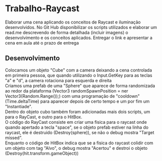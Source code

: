 # Trabalho-Raycast
Elaborar uma cena aplicando os conceitos de Raycast e iluminação desenvolvidos. No Git Hub disponibilizar os scripts utilizados e elaborar um read.me descrevendo de forma detalhada (incluir imagens) o desenvolvimento e os conceitos aplicados. Entregar o link e apresentar a cena em aula até o prazo de entrega

## Desenvolvimento
Colocamos um objeto "Cube" com a camera deixando a cena controlada em primeira pessoa, que quando utilizando o Input.GetKey para as teclas "a" e "d", a camera rotaciona para esquerda e direita <br>
Criamos uma prefab de uma "Sphere" que aparece de forma randomizada ao redor da plataforma (Vector3 randomSpawnPosition = ner Vector3(Random.Range());) com uma programação de "cooldown" (Time.deltaTime) para aparecer depois de certo tempo e um por fim um "Instantiade". <br>
Dentro do objeto cubo também foram adicionadas mais dois scripts, um para o RayCast, e outro para o HitBox. <br>
O código do RayCast consiste em criar uma fisica para o raycast onde quando apertado a tecla "space", se o objeto prefab estiver na linha do raycast, ele é destruido (Destroy(sphere)), se não o debug mostra "Target missed". <br>
Enquanto o código de HitBox indica que se a fisica do raycast colidir com um objeto com tag "Alvo", o debug mostra "Acertou" e destroi o objeto (Destroy(hit.transform.gameObject))
